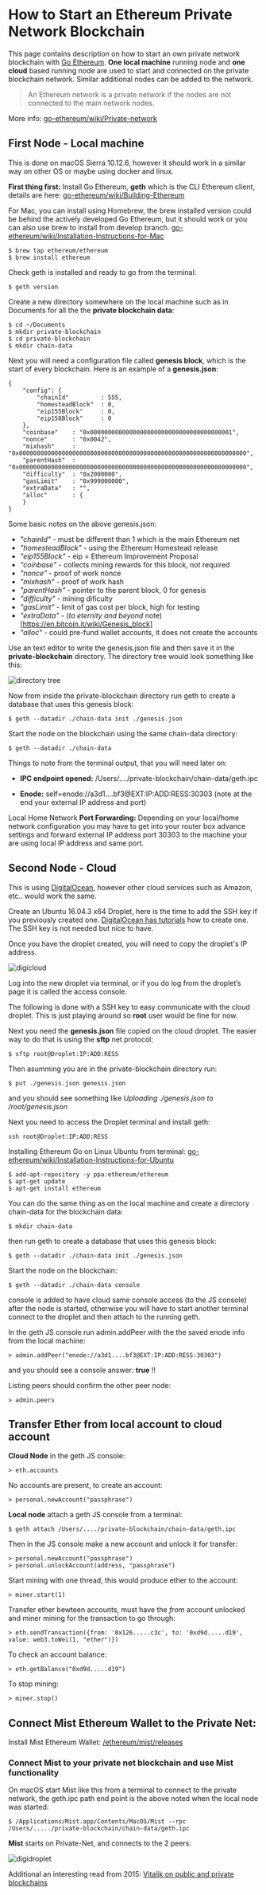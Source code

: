 # How to Start an Ethereum Private Network Blockchain

This page contains description on how to start an own private network blockchain with [Go Ethereum](https://github.com/ethereum/go-ethereum). 
__One local machine__ running node and __one cloud__ based running node are used to start and connected on the private blockchain network. Similar additional nodes can be added to the network.
>An Ethereum network is a private network if the nodes are not connected to the main network nodes.

More info: [go-ethereum/wiki/Private-network](https://github.com/ethereum/go-ethereum/wiki/Private-network)



## First Node - Local machine
This is done on macOS Sierra 10.12.6, however it should work in a similar way on other OS or maybe using docker and linux.

__First thing first:__
Install Go Ethereum, __geth__ which is the CLI Ethereum client, details are here: [go-ethereum/wiki/Building-Ethereum](https://github.com/ethereum/go-ethereum/wiki/Building-Ethereum)

For Mac, you can install using Homebrew, the brew installed version could be behind the actively developed Go Ethereum, but it should work or you can also use brew to install from develop branch.
[go-ethereum/wiki/Installation-Instructions-for-Mac](https://github.com/ethereum/go-ethereum/wiki/Installation-Instructions-for-Mac)
```
$ brew tap ethereum/ethereum
$ brew install ethereum
```
Check geth is installed and ready to go from the terminal:
```
$ geth version
```
Create a new directory somewhere on the local machine such as in Documents for all the the __private blockchain data__:
```
$ cd ~/Documents
$ mkdir private-blockchain
$ cd private-blockchain
$ mkdir chain-data
```
Next you will need a configuration file called __genesis block__, which is the start of every blockchain. Here is an example of a __genesis.json__:
```
{
    "config": {
        "chainId"         : 555,                                              
        "homesteadBlock"  : 0,                                                
        "eip155Block"     : 0,                                            
        "eip158Block"     : 0
    },
    "coinbase"    : "0x0000000000000000000000000000000000000001",                         
    "nonce"       : "0x0042",                                                             
    "mixhash"     : "0x0000000000000000000000000000000000000000000000000000000000000000",
    "parentHash"  : "0x0000000000000000000000000000000000000000000000000000000000000000", 
    "difficulty"  : "0x2000000",                                                          
    "gasLimit"    : "0x999000000",                                                        
    "extraData"   : "",                                                                   
    "alloc"       : {                                                                     
    }
}
```
Some basic notes on the above genesis.json:
+ _"chainId"_           - must be different than 1 which is the main Ethereum net
+ _"homesteadBlock"_    - using the Ethereum Homestead release
+ _"eip155Block"_       - eip = Ethereum Improvement Proposal
+ _"coinbase"_          - collects mining rewards for this block, not required
+ _"nonce"_             - proof of work nonce
+ _"mixhash"_           - proof of work hash
+ _"parentHash"_        - pointer to the parent block, 0 for genesis
+ _"difficulty"_        - mining dificulty
+ _"gasLimit"_          - limit of gas cost per block, high for testing
+ _"extraData"_         - (_to eternity and beyond_ note)[https://en.bitcoin.it/wiki/Genesis_block]
+ _"alloc"_             - could pre-fund wallet accounts, it does not create the accounts

Use an text editor to write the genesis.json file and then save it in the __private-blockchain__ directory. The directory tree would look something like this:


![directory tree](/images/dirtree.png)

Now from inside the private-blockchain directory run geth to create a database that uses this genesis block:
```
$ geth --datadir ./chain-data init ./genesis.json
```

Start the node on the blockchain using the same chain-data directory:
```
$ geth --datadir ./chain-data
```
Things to note from the terminal output, that you will need later on:

+ __IPC endpoint opened:__ /Users/..../private-blockchain/chain-data/geth.ipc

+ __Enode:__ self=enode://a3d1....bf3@EXT:IP:ADD:RESS:30303 
(note at the end your external IP address and port)


Local Home Network __Port Forwarding:__ Depending on your local/home network configuration you may have to get into your router box advance settings and forward external IP address port 30303 to the machine your are using local IP address and same port.



## Second Node - Cloud

This is using [DigitalOcean](https://www.digitalocean.com/), however other cloud services such as Amazon, etc.. would work the same.

Create an Ubuntu 16.04.3 x64 Droplet, here is the time to add the SSH key if you previously created one. [DigitalOcean has tutorials](https://www.digitalocean.com/community/tutorials/how-to-use-ssh-keys-with-digitalocean-droplets) how to create one. The SSH key is not needed but nice to have. 

Once you have the droplet created, you will need to copy the droplet's IP address.


![digicloud](/images/digicloud.png)

Log into the new droplet via terminal, or if you do log from the droplet’s page it is called the access console.

The following is done with a SSH key to easy communicate with the cloud droplet. This is just playing around so __root__ user would be fine for now.


Next you need the __genesis.json__ file copied on the cloud droplet. The easier way to do that is using the __sftp__ net protocol:

```
$ sftp root@Droplet:IP:ADD:RESS 
```
Then asumming you are in the private-blockchain directory run:
```
$ put ./genesis.json genesis.json
```
and you should see something like _Uploading ./genesis.json to /root/genesis.json_

Next you need to access the Droplet terminal and install geth:

```
ssh root@Droplet:IP:ADD:RESS 
```

Installing Ethereum Go on Linux Ubuntu from terminal:
[go-ethereum/wiki/Installation-Instructions-for-Ubuntu](https://github.com/ethereum/go-ethereum/wiki/Installation-Instructions-for-Ubuntu)

```
$ add-apt-repository -y ppa:ethereum/ethereum
$ apt-get update
$ apt-get install ethereum
```

You can do the same thing as on the local machine and create a directory chain-data for the blockchain data:
```
$ mkdir chain-data
```
then run geth to create a database that uses this genesis block:
```
$ geth --datadir ./chain-data init ./genesis.json
```
Start the node on the blockchain:
```
$ geth --datadir ./chain-data console
```
console is added to have cloud same console access (to the JS console) after the node is started, otherwise you will have to start another terminal connect to the droplet and then attach to the running geth.

In the geth JS console run admin.addPeer with the the saved enode info from the local machine:
```
> admin.addPeer("enode://a3d1....bf3@EXT:IP:ADD:RESS:30303")
```
and you should see a console answer: __true__ !!

Listing peers should confirm the other peer node:
```
> admin.peers
```

## Transfer Ether from local account to cloud account

__Cloud Node__ in the geth JS console:
```
> eth.accounts
```
No accounts are present, to create an account:
```
> personal.newAccount("passphrase")
```

__Local node__ attach a geth JS console from a terminal:
```
$ geth attach /Users/..../private-blockchain/chain-data/geth.ipc
```
Then in the JS console make a new account and unlock it for transfer:
```
> personal.newAccount("passphrase")
> personal.unlockAccount(address, "passphrase")
```
Start mining with one thread, this would produce ether to the account:
```
> miner.start(1)
```
Transfer ether bewteen accounts, must have the _from_ account unlocked and miner mining for the transaction to go through:
```
> eth.sendTransaction({from: '0x126.....c3c', to: '0xd9d.....d19', value: web3.toWei(1, "ether")})
```
To check an account balance:
```
> eth.getBalance("0xd9d.....d19") 
```
To stop mining:
```
> miner.stop()
```

## Connect Mist Ethereum Wallet to the Private Net:
Install Mist Ethereum Wallet: [/ethereum/mist/releases](https://github.com/ethereum/mist/releases)
### Connect Mist to your private net blockchain and use Mist functionality
On macOS start Mist like this from a terminal to connect to the private network, the geth.ipc path end point is the above noted when the local node was started:
```
$ /Applications/Mist.app/Contents/MacOS/Mist --rpc /Users/...../private-blockchain/chain-data/geth.ipc
```
__Mist__ starts on Private-Net, and connects to the 2 peers:


![digidroplet](/images/miststart.png)



Additional an interesting read from 2015: [Vitalik on public and private blockchains](https://blog.ethereum.org/2015/08/07/on-public-and-private-blockchains/) 


